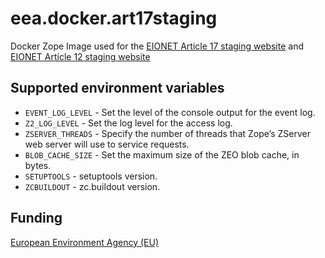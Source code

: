 # eea.docker.art17staging

Docker Zope Image used for the [EIONET Article 17 staging website](http://art17staging.eionet.europa.eu) and [EIONET Article 12 staging website](http://art12staging.eionet.europa.eu)


## Supported environment variables

* `EVENT_LOG_LEVEL` - Set the level of the console output for the event log.
* `Z2_LOG_LEVEL` - Set the log level for the access log.
* `ZSERVER_THREADS` - Specify the number of threads that Zope’s ZServer web server will use to service requests.
* `BLOB_CACHE_SIZE` - Set the maximum size of the ZEO blob cache, in bytes.
* `SETUPTOOLS` - setuptools version.
* `ZCBUILDOUT` - zc.buildout version.

## Funding

[European Environment Agency (EU)](http://eea.europa.eu)
